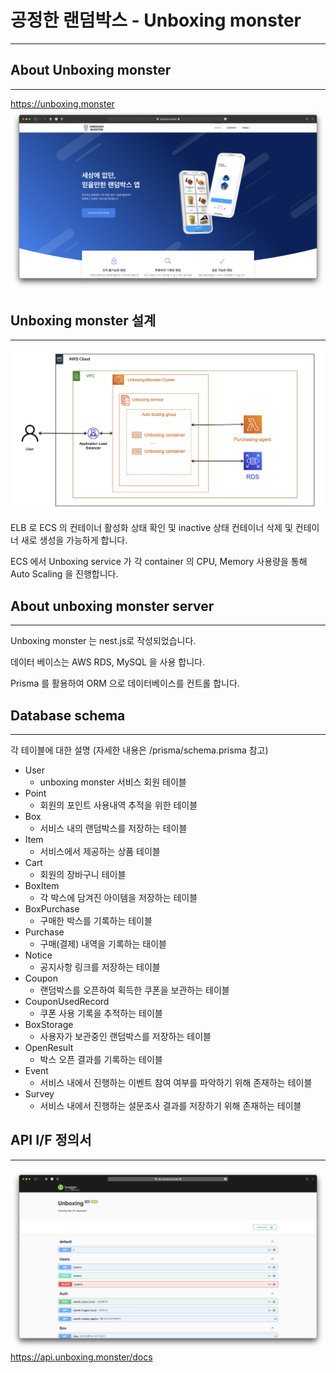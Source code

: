 # 공정한 랜덤박스 - Unboxing monster
***

## About Unboxing monster
***
https://unboxing.monster
![캡처](./readme-resource/unboxing.png)


## Unboxing monster 설계
***
![캡처](./readme-resource/unboxing-structure.png)

ELB 로 ECS 의 컨테이너 활성화 상태 확인 및 inactive 상태 컨테이너 삭제 및 컨테이너 새로 생성을 가능하게 합니다.

ECS 에서 Unboxing service 가 각 container 의 CPU, Memory 사용량을 통해 Auto Scaling 을 진행합니다.

## About unboxing monster server
***
Unboxing monster 는 nest.js로 작성되었습니다.

데이터 베이스는 AWS RDS, MySQL 을 사용 합니다.

Prisma 를 활용하여 ORM 으로 데이터베이스를 컨트롤 합니다.


## Database schema
***
각 테이블에 대한 설명 (자세한 내용은 /prisma/schema.prisma 참고)

- User
  - unboxing monster 서비스 회원 테이블
- Point
  - 회원의 포인트 사용내역 추적을 위한 테이블
- Box
  - 서비스 내의 랜덤박스를 저장하는 테이블
- Item
  - 서비스에서 제공하는 상품 테이블
- Cart
  - 회원의 장바구니 테이블
- BoxItem
  - 각 박스에 담겨진 아이템을 저장하는 테이블
- BoxPurchase
  - 구매한 박스를 기록하는 테이블
- Purchase
  - 구매(결제) 내역을 기록하는 태이블
- Notice
  - 공지사항 링크를 저장하는 테이블
- Coupon
  - 랜덤박스를 오픈하여 획득한 쿠폰을 보관하는 테이블
- CouponUsedRecord
  - 쿠폰 사용 기록을 추적하는 테이블
- BoxStorage
  - 사용자가 보관중인 랜덤박스를 저장하는 테이블
- OpenResult
  - 박스 오픈 결과를 기록하는 테이블
- Event
  - 서비스 내에서 진행하는 이벤트 참여 여부를 파악하기 위해 존재하는 테이블
- Survey
  - 서비스 내에서 진행하는 설문조사 결과를 저장하기 위해 존재하는 테이블

## API I/F 정의서
***
![캡처](./readme-resource/unboxing-swagger.png)
https://api.unboxing.monster/docs


